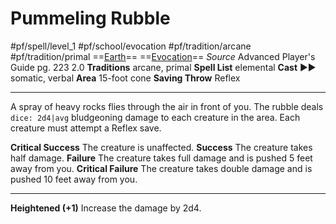 # Pummeling Rubble
#pf/spell/level_1 #pf/school/evocation #pf/tradition/arcane #pf/tradition/primal
==[Earth](../../../Traits/Earth.md)== ==[Evocation](../../../Traits/Evocation.md)==
*Source* Advanced Player's Guide pg. 223 2.0
**Traditions** arcane, primal
**Spell List** elemental
**Cast** ►► somatic, verbal
**Area** 15-foot cone
**Saving Throw** Reflex

---
A spray of heavy rocks flies through the air in front of you. The rubble deals `dice: 2d4|avg` bludgeoning damage to each creature in the area. Each creature must attempt a Reflex save.

**Critical Success** The creature is unaffected.
**Success** The creature takes half damage.
**Failure** The creature takes full damage and is pushed 5 feet away from you.
**Critical Failure** The creature takes double damage and is pushed 10 feet away from you.

<hr>

**Heightened (+1)** Increase the damage by 2d4.